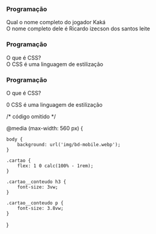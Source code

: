<article class="cartao">
        <div class="cartao__conteudo">
                <h3>Programação</h3>
                <div class="cartao__conteudo__pergunta">
                        Qual o nome completo do jogador Kaká 
                </div>
                <div class="cartao__conteudo__resposta">
                        O nome completo dele é Ricardo izecson dos santos leite
                </div>
        </div>
</article>
<article class="cartao">
        <div class="cartao__conteudo">
                <h3>Programação</h3>
                <div class="cartao__conteudo__pergunta">
                        O que é CSS?
                </div>
                <div class="cartao__conteudo__resposta">
                        O CSS é uma linguagem de estilização
                </div>
        </div>
</article>
<!-- código omitido -->

<article class="cartao">
        <div class="cartao__conteudo">
            <h3>Programação</h3>
            <div class="cartao_conteudo_pergunta"> 
                <p>O que é CSS?</p>
            </div>
            <div class="cartao_conteudo_resposta">
            <p>0 CSS é uma linguagem de estilização</p>
        </div>
    </div>
</article>

<!-- código omitido -->
<section id="container">
        <!-- <article class="cartao">
                <div class="cartao__conteudo">
                        <h3>Programação</h3>
                        <div class="cartao__conteudo__pergunta">
                                <p>O que é JavaScript?</p>
                        </div>
                        <div class="cartao__conteudo__resposta">
                                <p>O JavaScript é uma linguagem de programação</p>
                        </div>
                </div>
        </article> -->
</section>
/* código omitido */

@media (max-width: 560 px) {

    body {
        background: url('img/bd-mobile.webp');
    }
    
    .cartao {
        flex: 1 0 calc(100% - 1rem);
    }
    
    .cartao__conteudo h3 {
        font-size: 3vw;
    }
    
    .cartao__conteudo p {
        font-size: 3.8vw;
    }
}
  
